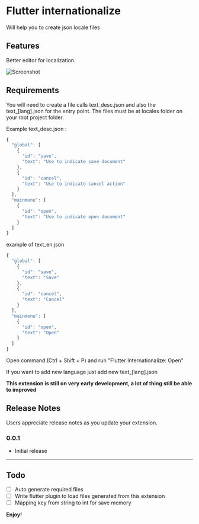 # Flutter internationalize

Will help you to create json locale files

## Features

Better editor for localization.

![Screenshot](https://user-images.githubusercontent.com/1171479/62425540-fdf5b000-b704-11e9-9e7b-e64964d61118.png)


## Requirements

You will need to create a file calls text_desc.json and also the text_[lang].json for the entry point.
The files must be at locales folder on your root project folder.

Example text_desc.json :
```javascript
{
  "global": [
    {
      "id": "save",
      "text": "Use to indicate save document"
    },
    {
      "id": "cancel",
      "text": "Use to indicate cancel action"
    }
  ],
  "mainmenu": [
    {
      "id": "open",
      "text": "Use to indicate open document"
    }
  ]
}
```

example of text_en.json
```javascript
{
  "global": [
    {
      "id": "save",
      "text": "Save"
    },
    {
      "id": "cancel",
      "text": "Cancel"
    }
  ],
  "mainmenu": [
    {
      "id": "open",
      "text": "Open"
    }
  ]
}
```

Open command (Ctrl + Shift + P) and run "Flutter Internationalize: Open"

If you want to add new language just add new text_[lang].json

**This extension is still on very early development, a lot of thing still be able to improved**


## Release Notes

Users appreciate release notes as you update your extension.

### 0.0.1

- Initial release

-----------------------------------------------------------------------------------------------------------


## Todo

- [ ] Auto generate required files
- [ ] Write flutter plugin to load files generated from this extension
- [ ] Mapping key from string to int for save memory

**Enjoy!**
